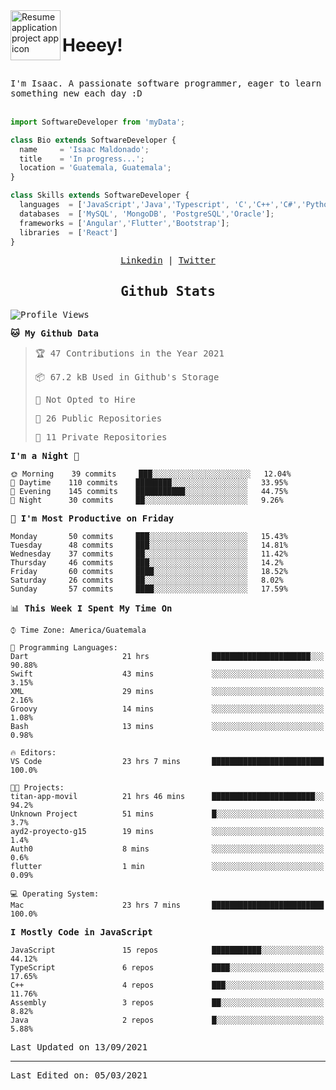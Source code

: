 <img align="left" width="80" height="80" src="https://raw.githubusercontent.com/sidbelbase/sidbelbase/master/wave.gif" alt="Resume application project app icon">

# Heeey!
 
</br>
 
<samp>
I'm Isaac. A passionate software programmer, eager to learn something new each day :D
</samp>
</br></br>



```js
import SoftwareDeveloper from 'myData';

class Bio extends SoftwareDeveloper {
  name     = 'Isaac Maldonado';
  title    = 'In progress...';
  location = 'Guatemala, Guatemala';
}

class Skills extends SoftwareDeveloper {
  languages  = ['JavaScript','Java','Typescript', 'C','C++','C#','Python','Assembly','Dart','Go'];
  databases  = ['MySQL', 'MongoDB', 'PostgreSQL','Oracle'];
  frameworks = ['Angular','Flutter','Bootstrap'];
  libraries  = ['React']
}
```

</p>
<samp>
<p align="center">
<a href="www.linkedin.com/in/isaac-maldonado-4745b2194">Linkedin</a> | <a href="https://twitter.com/Anaklusmos99">Twitter</a>
</p>

<h2 align="center"><samp>Github Stats</samp></h2>

<!--START_SECTION:waka-->
![Profile Views](http://img.shields.io/badge/Profile%20Views-0-blue)

**🐱 My Github Data** 

> 🏆 47 Contributions in the Year 2021
 > 
> 📦 67.2 kB Used in Github's Storage 
 > 
> 🚫 Not Opted to Hire
 > 
> 📜 26 Public Repositories 
 > 
> 🔑 11 Private Repositories  
 > 
**I'm a Night 🦉** 

```text
🌞 Morning    39 commits     ███░░░░░░░░░░░░░░░░░░░░░░   12.04% 
🌆 Daytime    110 commits    ████████░░░░░░░░░░░░░░░░░   33.95% 
🌃 Evening    145 commits    ███████████░░░░░░░░░░░░░░   44.75% 
🌙 Night      30 commits     ██░░░░░░░░░░░░░░░░░░░░░░░   9.26%

```
📅 **I'm Most Productive on Friday** 

```text
Monday       50 commits     ███░░░░░░░░░░░░░░░░░░░░░░   15.43% 
Tuesday      48 commits     ███░░░░░░░░░░░░░░░░░░░░░░   14.81% 
Wednesday    37 commits     ██░░░░░░░░░░░░░░░░░░░░░░░   11.42% 
Thursday     46 commits     ███░░░░░░░░░░░░░░░░░░░░░░   14.2% 
Friday       60 commits     ████░░░░░░░░░░░░░░░░░░░░░   18.52% 
Saturday     26 commits     ██░░░░░░░░░░░░░░░░░░░░░░░   8.02% 
Sunday       57 commits     ████░░░░░░░░░░░░░░░░░░░░░   17.59%

```


📊 **This Week I Spent My Time On** 

```text
⌚︎ Time Zone: America/Guatemala

💬 Programming Languages: 
Dart                     21 hrs              ██████████████████████░░░   90.88% 
Swift                    43 mins             ░░░░░░░░░░░░░░░░░░░░░░░░░   3.15% 
XML                      29 mins             ░░░░░░░░░░░░░░░░░░░░░░░░░   2.16% 
Groovy                   14 mins             ░░░░░░░░░░░░░░░░░░░░░░░░░   1.08% 
Bash                     13 mins             ░░░░░░░░░░░░░░░░░░░░░░░░░   0.98%

🔥 Editors: 
VS Code                  23 hrs 7 mins       █████████████████████████   100.0%

🐱‍💻 Projects: 
titan-app-movil          21 hrs 46 mins      ███████████████████████░░   94.2% 
Unknown Project          51 mins             █░░░░░░░░░░░░░░░░░░░░░░░░   3.7% 
ayd2-proyecto-g15        19 mins             ░░░░░░░░░░░░░░░░░░░░░░░░░   1.4% 
Auth0                    8 mins              ░░░░░░░░░░░░░░░░░░░░░░░░░   0.6% 
flutter                  1 min               ░░░░░░░░░░░░░░░░░░░░░░░░░   0.09%

💻 Operating System: 
Mac                      23 hrs 7 mins       █████████████████████████   100.0%

```

**I Mostly Code in JavaScript** 

```text
JavaScript               15 repos            ███████████░░░░░░░░░░░░░░   44.12% 
TypeScript               6 repos             ████░░░░░░░░░░░░░░░░░░░░░   17.65% 
C++                      4 repos             ███░░░░░░░░░░░░░░░░░░░░░░   11.76% 
Assembly                 3 repos             ██░░░░░░░░░░░░░░░░░░░░░░░   8.82% 
Java                     2 repos             █░░░░░░░░░░░░░░░░░░░░░░░░   5.88%

```



 Last Updated on 13/09/2021
<!--END_SECTION:waka-->

------

Last Edited on: 05/03/2021

